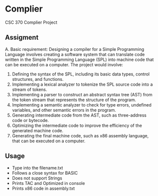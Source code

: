# Complier
CSC 370 Complier Project

## Assigment 

A. Basic requirement: Designing a compiler for a Simple Programming Language involves creating a software system that can translate code written in the Simple Programming Language (SPL) into machine code that can be executed on a computer. The project would involve:

1. Defining the syntax of the SPL, including its basic data types, control structures, and functions.
2. Implementing a lexical analyzer to tokenize the SPL source code into a stream of tokens.
3. Implementing a parser to construct an abstract syntax tree (AST) from the token stream
that represents the structure of the program.
4. Implementing a semantic analyzer to check for type errors, undefined variables, and other
semantic errors in the program.
5. Generating intermediate code from the AST, such as three-address code or bytecode.
6. Optimizing the intermediate code to improve the efficiency of the generated machine code.
7. Generating the final machine code, such as x86 assembly language, that can be executed
on a computer.


## Usage 
- Type into the filename.txt
- Follows a close syntax for BASIC
- Does not support Strings
- Prints TAC and Optimized in console 
- Prints x86 code in assembly.txt
